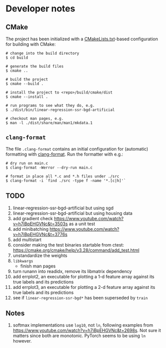 # Developer notes

## CMake

The project has been initialized with a [CMakeLists.txt](CMakeLists.txt)-based
configuration for building with CMake:

```console
# change into the build directory
$ cd build

# generate the build files
$ cmake ..

# build the project
$ cmake --build .

# install the project to <repo>/build/cmake/dist
$ cmake --install .

# run programs to see what they do, e.g.
$ ./dist/bin/linear-regression-ssr-bgd-artificial

# checkout man pages, e.g.
$ man -l ./dist/share/man/man1/mkdata.1
```

<!--
## Testing

Building and running the tests require that [Criterion](https://github.com/Snaipe/Criterion) is installed on the system, e.g. with

```console
$ sudo apt install libcriterion-dev
```

Run the tests with

```console
$ ./dist/bin/test_boxmuller -j1 --verbose
$ ./dist/bin/test_matrix -j1 --verbose
```
-->

## `clang-format`

The file `.clang-format` contains an initial configuration for (automatic) formatting with [clang-format](https://clang.llvm.org/docs/ClangFormat.html). Run the formatter with e.g.:

```console
# dry run on main.c
$ clang-format -Werror --dry-run main.c

# format in place all *.c and *.h files under ./src
$ clang-format -i `find ./src -type f -name '*.[c|h]'`
```

## TODO

1. linear-regression-ssr-bgd-artificial but using sgd
1. linear-regression-ssr-bgd-artificial but using housing data
1. add gradient check https://www.youtube.com/watch?v=h7iBpEHGVNc&t=3503s as a unit test
1. add minibatching https://www.youtube.com/watch?v=h7iBpEHGVNc&t=3776s
1. add multistart
1. consider making the test binaries startable from ctest: https://cmake.org/cmake/help/v3.28/command/add_test.html
1. unstandardize the weights
1. `libkwargs`
   - finish man pages
1. turn runann into readidx, remove its libmatrix dependency
1. add errplot2, an executable for plotting a 1-d feature array against its true labels and its predictions
1. add errplot3, an executable for plotting a 2-d feature array against its true labels and its predictions
1. see if `linear-regression-ssr-bgd*` has been superseded by `train`

## Notes

1. softmax implementations use `log10`, not `ln`, following examples from
   https://www.youtube.com/watch?v=h7iBpEHGVNc&t=2698s. Not sure it matters
   since both are monotonic. PyTorch seems to be using `ln` however.

